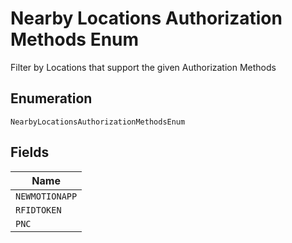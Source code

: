 
# Nearby Locations Authorization Methods Enum

Filter by Locations that support the given Authorization Methods

## Enumeration

`NearbyLocationsAuthorizationMethodsEnum`

## Fields

| Name |
|  --- |
| `NEWMOTIONAPP` |
| `RFIDTOKEN` |
| `PNC` |

